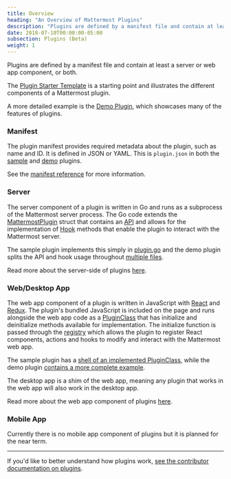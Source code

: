 ```yaml
---
title: Overview
heading: "An Overview of Mattermost Plugins"
description: "Plugins are defined by a manifest file and contain at least a server or web app component, or both. Learn more in our overview of plugins."
date: 2018-07-10T00:00:00-05:00
subsection: Plugins (Beta)
weight: 1
---
```


Plugins are defined by a manifest file and contain at least a server or web app component, or both.

The [Plugin Starter Template](https://github.com/mattermost/mattermost-plugin-starter-template) is a starting point and illustrates the different components of a Mattermost plugin.

A more detailed example is the [Demo Plugin](https://github.com/mattermost/mattermost-plugin-demo), which showcases many of the features of plugins.

### Manifest
The plugin manifest provides required metadata about the plugin, such as name and ID. It is defined in JSON or YAML. This is `plugin.json` in both the [sample](https://github.com/mattermost/mattermost-plugin-starter-template/blob/master/plugin.json) and [demo](https://github.com/mattermost/mattermost-plugin-demo/blob/master/plugin.json) plugins.

See the [manifest reference](/extend/plugins/manifest-reference/) for more information.

### Server
The server component of a plugin is written in Go and runs as a subprocess of the Mattermost server process. The Go code extends the [MattermostPlugin](https://godoc.org/github.com/mattermost/mattermost-server/plugin#MattermostPlugin) struct that contains an [API](/extend/plugins/server/reference/#API) and allows for the implementation of [Hook](/extend/plugins/server/reference/#Hooks) methods that enable the plugin to interact with the Mattermost server.

The sample plugin implements this simply in [plugin.go](https://github.com/mattermost/mattermost-plugin-starter-template/blob/master/server/plugin.go) and the demo plugin splits the API and hook usage throughout [multiple files](https://github.com/mattermost/mattermost-plugin-demo/tree/master/server).

Read more about the server-side of plugins [here](/extend/plugins/server/).

### Web/Desktop App
The web app component of a plugin is written in JavaScript with [React](https://reactjs.org) and [Redux](https://redux.js.org/). The plugin's bundled JavaScript is included on the page and runs alongside the web app code as a [PluginClass](/extend/plugins/webapp/reference/#pluginclass) that has initialize and deinitialize methods available for implementation. The initialize function is passed through the [registry](/extend/plugins/webapp/reference/#registry) which allows the plugin to register React components, actions and hooks to modify and interact with the Mattermost web app.

The sample plugin has a [shell of an implemented PluginClass](https://github.com/mattermost/mattermost-plugin-starter-template/blob/master/webapp/src/index.js), while the demo plugin [contains a more complete example](https://github.com/mattermost/mattermost-plugin-demo/blob/master/webapp/src/plugin.jsx).

The desktop app is a shim of the web app, meaning any plugin that works in the web app will also work in the desktop app.

Read more about the web app component of plugins [here](/extend/plugins/webapp/).

### Mobile App
Currently there is no mobile app component of plugins but it is planned for the near term.


----

If you'd like to better understand how plugins work, [see the contributor documentation on plugins](/contribute/server/plugins/).
